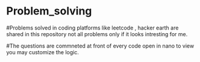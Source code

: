 # Problem_solving

#Problems solved in coding platforms like leetcode , hacker earth are shared in this repository not all problems only if it looks intresting for me.

#The questions are commneted at front of every code open in nano to view you may customize the logic.
